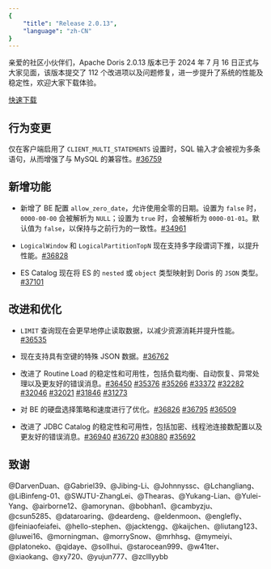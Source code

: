 ```yaml
---
{
    "title": "Release 2.0.13",
    "language": "zh-CN"
}
---
```


<!--
Licensed to the Apache Software Foundation (ASF) under one
or more contributor license agreements.  See the NOTICE file
distributed with this work for additional information
regarding copyright ownership.  The ASF licenses this file
to you under the Apache License, Version 2.0 (the
"License"); you may not use this file except in compliance
with the License.  You may obtain a copy of the License at

  http://www.apache.org/licenses/LICENSE-2.0

Unless required by applicable law or agreed to in writing,
software distributed under the License is distributed on an
"AS IS" BASIS, WITHOUT WARRANTIES OR CONDITIONS OF ANY
KIND, either express or implied.  See the License for the
specific language governing permissions and limitations
under the License.
-->

亲爱的社区小伙伴们，Apache Doris 2.0.13 版本已于 2024 年 7 月 16 日正式与大家见面，该版本提交了 112 个改进项以及问题修复，进一步提升了系统的性能及稳定性，欢迎大家下载体验。

[快速下载](https://doris.apache.org/download/)

## 行为变更

仅在客户端启用了 `CLIENT_MULTI_STATEMENTS` 设置时，SQL 输入才会被视为多条语句，从而增强了与 MySQL 的兼容性。[#36759](https://github.com/apache/doris/pull/36759)

## 新增功能

- 新增了 BE 配置 `allow_zero_date`，允许使用全零的日期。设置为 `false` 时，`0000-00-00` 会被解析为 `NULL`；设置为 `true` 时，会被解析为 `0000-01-01`。默认值为 `false`，以保持与之前行为的一致性。[#34961](https://github.com/apache/doris/pull/34961)

- `LogicalWindow` 和 `LogicalPartitionTopN` 现在支持多字段谓词下推，以提升性能。[#36828](https://github.com/apache/doris/pull/36828)

- ES Catalog 现在将 ES 的 `nested` 或 `object` 类型映射到 Doris 的 `JSON` 类型。[#37101](https://github.com/apache/doris/pull/37101)

## 改进和优化

- `LIMIT` 查询现在会更早地停止读取数据，以减少资源消耗并提升性能。[#36535](https://github.com/apache/doris/pull/36535)

- 现在支持具有空键的特殊 JSON 数据。[#36762](https://github.com/apache/doris/pull/36762)

- 改进了 Routine Load 的稳定性和可用性，包括负载均衡、自动恢复、异常处理以及更友好的错误消息。[#36450](https://github.com/apache/doris/pull/36450) [#35376](https://github.com/apache/doris/pull/35376) [#35266](https://github.com/apache/doris/pull/35266) [#33372](https://github.com/apache/doris/pull/33372) [#32282](https://github.com/apache/doris/pull/32282) [#32046](https://github.com/apache/doris/pull/32046) [#32021](https://github.com/apache/doris/pull/32021) [#31846](https://github.com/apache/doris/pull/31846) [#31273](https://github.com/apache/doris/pull/31273)

- 对 BE 的硬盘选择策略和速度进行了优化。[#36826](https://github.com/apache/doris/pull/36826) [#36795](https://github.com/apache/doris/pull/36795) [#36509](https://github.com/apache/doris/pull/36509)

- 改进了 JDBC Catalog 的稳定性和可用性，包括加密、线程池连接数配置以及更友好的错误消息。[#36940](https://github.com/apache/doris/pull/36940) [#36720](https://github.com/apache/doris/pull/36720) [#30880](https://github.com/apache/doris/pull/30880) [#35692](https://github.com/apache/doris/pull/35692)

## 致谢

@DarvenDuan、@Gabriel39、@Jibing-Li、@Johnnyssc、@Lchangliang、@LiBinfeng-01、@SWJTU-ZhangLei、@Thearas、@Yukang-Lian、@Yulei-Yang、@airborne12、@amorynan、@bobhan1、@cambyzju、@csun5285、@dataroaring、@deardeng、@eldenmoon、@englefly、@feiniaofeiafei、@hello-stephen、@jacktengg、@kaijchen、@liutang123、@luwei16、@morningman、@morrySnow、@mrhhsg、@mymeiyi、@platoneko、@qidaye、@sollhui、@starocean999、@w41ter、@xiaokang、@xy720、@yujun777、@zclllyybb